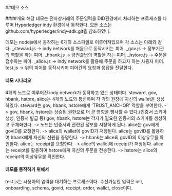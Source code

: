 ##데모 소스

####개요
해당 데모는 전자상거래의 주문입력을 DID환경에서 처리하는 프로세스를 다루며
Hyperledger indy 환경에서 동작한다.
모든 소스는 github.com/hyperledger/indy-sdk.git을 참조하였다.

데모는 nodejs에서 동작하는 6개의 소스파일로 이루어져있으며 
각 소스는 아래와 같다.
_steward.js -> indy network를 처음으로 동작시키는 피어.
_gov.js -> 정부기관의 역할을 하는 피어.
_hbank.js -> 금전출납의 역할을 하는 피어.
_hstore.js -> 주문을 접수하는 피어.
_alice.js -> indy network를 활용해 주문을 하고자 하는 사용자 피어.
test.js -> 위의 피어를 동작시키며 피어간의 요청과 응답을 전달한다.

#### 데모 시나리오
4개의 노드로 이루어진 indy network가 동작하고 있는 상태이다.
steward, gov, hbank, hstore, alice는 4개의 노드와 통신하며 각 각의 원장에 자신의 wallet을 생성하였다.
steward는 gov, hbank, hstore에게 'TRUST_ANCHOR' 역할을 부여한다.
 -> gov, hbank, hstore는 상승된 권한으로 더 큰 영향을 행사할 수 있다.(인증서 스키마 생성, 인증서 발급 등)
gov, hbank, hstore는 각자가 필요한 인증서의 스키마를 생성하고 구체화한다.
 -> 노드는 인증서와 관련된 정보를 저장하게 된다.
alice는 gov에게 govID를 요청한다.
 -> alice의 wallet에 govID가 저장된다.
alice는 govID를 활용하여 hbank에게 자신의 신원을 증명한다.
 -> hbank는 alice의 govID의 이상유무를 확인한다.
alice는 receipt를 요청한다.
 -> alice의 wallet에 receipt가 저장된다.
alice는 receipt를 활용하여 hstore에게 자신의 주문을 전송한다.
 -> hstore는 alice의 receipt의 이상유무를 확인한다.
 
#### 데모를 동작하기 위해서
test.js는 사용자의 입력을 대기하는 프로세스이다.
수신가능한 입력은 init, onboarding, schema, govid, receipt, order, wallet, close이다.
